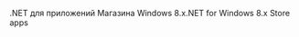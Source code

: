 <span data-ttu-id="b7da1-101">.NET для приложений Магазина Windows 8.x</span><span class="sxs-lookup"><span data-stu-id="b7da1-101">.NET for Windows 8.x Store apps</span></span>